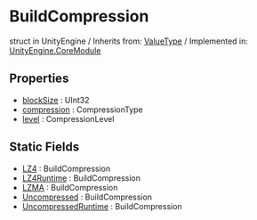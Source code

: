 # BuildCompression
struct in UnityEngine
 / Inherits from: <a href="https://docs.unity3d.com/6000.2/Documentation/ScriptReference/ValueType.html">ValueType</a> / Implemented in: <a href="https://docs.unity3d.com/6000.2/Documentation/ScriptReference/UnityEngine.CoreModule.html">UnityEngine.CoreModule</a>

## Properties
- <a href="https://docs.unity3d.com/6000.2/Documentation/ScriptReference/BuildCompression-blockSize.html">blockSize</a> : UInt32
- <a href="https://docs.unity3d.com/6000.2/Documentation/ScriptReference/BuildCompression-compression.html">compression</a> : CompressionType
- <a href="https://docs.unity3d.com/6000.2/Documentation/ScriptReference/BuildCompression-level.html">level</a> : CompressionLevel

## Static Fields
- <a href="https://docs.unity3d.com/6000.2/Documentation/ScriptReference/BuildCompression-LZ4.html">LZ4</a> : BuildCompression
- <a href="https://docs.unity3d.com/6000.2/Documentation/ScriptReference/BuildCompression-LZ4Runtime.html">LZ4Runtime</a> : BuildCompression
- <a href="https://docs.unity3d.com/6000.2/Documentation/ScriptReference/BuildCompression-LZMA.html">LZMA</a> : BuildCompression
- <a href="https://docs.unity3d.com/6000.2/Documentation/ScriptReference/BuildCompression-Uncompressed.html">Uncompressed</a> : BuildCompression
- <a href="https://docs.unity3d.com/6000.2/Documentation/ScriptReference/BuildCompression-UncompressedRuntime.html">UncompressedRuntime</a> : BuildCompression
